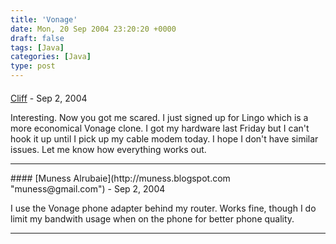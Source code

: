 ```yaml
---
title: 'Vonage'
date: Mon, 20 Sep 2004 23:20:20 +0000
draft: false
tags: [Java]
categories: [Java]
type: post
---
```



#### 
[Cliff](http://www.jroller.com/page/Cliff "") - <time datetime="2004-09-21 10:34:27">Sep 2, 2004</time>

Interesting. Now you got me scared. I just signed up for Lingo which is a more economical Vonage clone. I got my hardware last Friday but I can't hook it up until I pick up my cable modem today. I hope I don't have similar issues. Let me know how everything works out.
<hr />
#### 
[Muness Alrubaie](http://muness.blogspot.com "muness@gmail.com") - <time datetime="2004-09-21 12:43:09">Sep 2, 2004</time>

I use the Vonage phone adapter behind my router. Works fine, though I do limit my bandwith usage when on the phone for better phone quality.
<hr />
